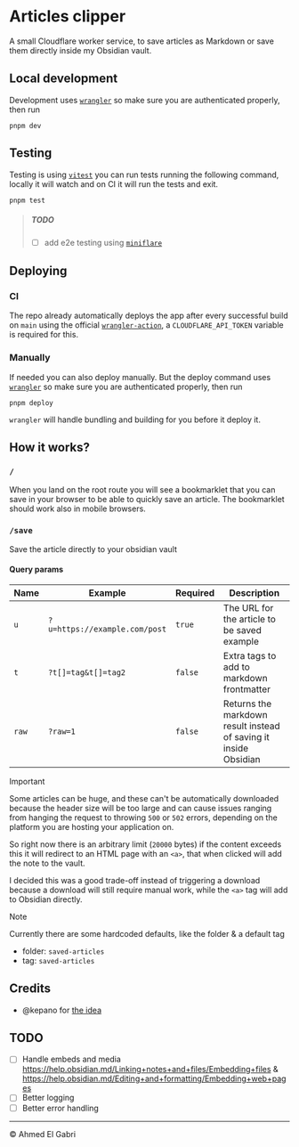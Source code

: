 # Articles clipper

A small Cloudflare worker service, to save articles as Markdown or save them
directly inside my Obsidian vault.

## Local development

Development uses
[`wrangler`](https://developers.cloudflare.com/workers/wrangler/) so make sure
you are authenticated properly, then run

```shell
pnpm dev
```

## Testing

Testing is using [`vitest`](https://vitest.dev) you can run tests running the
following command, locally it will watch and on CI it will run the tests and
exit.

```shell
pnpm test
```

> ##### TODO
>
> - [ ] add e2e testing using
>       [`miniflare`](https://github.com/cloudflare/workers-sdk/tree/main/packages/miniflare)

## Deploying

### CI

The repo already automatically deploys the app after every successful build on
`main` using the official
[`wrangler-action`](https://github.com/cloudflare/wrangler-action), a
`CLOUDFLARE_API_TOKEN` variable is required for this.

### Manually

If needed you can also deploy manually. But the deploy command uses
[`wrangler`](https://developers.cloudflare.com/workers/wrangler/) so make sure
you are authenticated properly, then run

```shell
pnpm deploy
```

`wrangler` will handle bundling and building for you before it deploy it.

## How it works?

### `/`

When you land on the root route you will see a bookmarklet that you can save in
your browser to be able to quickly save an article. The bookmarklet should work
also in mobile browsers.

### `/save`

Save the article directly to your obsidian vault

#### Query params

| Name  | Example                       | Required | Description                                                      |
| ----- | ----------------------------- | -------- | ---------------------------------------------------------------- |
| `u`   | `?u=https://example.com/post` | `true`   | The URL for the article to be saved example                      |
| `t`   | `?t[]=tag&t[]=tag2`           | `false`  | Extra tags to add to markdown frontmatter                        |
| `raw` | `?raw=1`                      | `false`  | Returns the markdown result instead of saving it inside Obsidian |

> [!IMPORTANT]
>
> Some articles can be huge, and these can't be automatically downloaded because
> the header size will be too large and can cause issues ranging from hanging
> the request to throwing `500` or `502` errors, depending on the platform you
> are hosting your application on.
>
> So right now there is an arbitrary limit (`20000` bytes) if the content
> exceeds this it will redirect to an HTML page with an `<a>`, that when clicked
> will add the note to the vault.
>
> I decided this was a good trade-off instead of triggering a download because a
> download will still require manual work, while the `<a>` tag will add to
> Obsidian directly.

> [!NOTE]
>
> Currently there are some hardcoded defaults, like the folder & a default tag
>
> - folder: `saved-articles`
> - tag: `saved-articles`

## Credits

- @kepano for [the idea](https://stephango.com/obsidian-web-clipper)

## TODO

- [ ] Handle embeds and media
      https://help.obsidian.md/Linking+notes+and+files/Embedding+files &
      https://help.obsidian.md/Editing+and+formatting/Embedding+web+pages
- [ ] Better logging
- [ ] Better error handling

---

© Ahmed El Gabri

